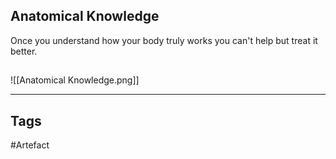 ## Anatomical Knowledge
Once you understand how your body truly works
you can't help but treat it better.
## 
![[Anatomical Knowledge.png]]

---
## Tags
#Artefact